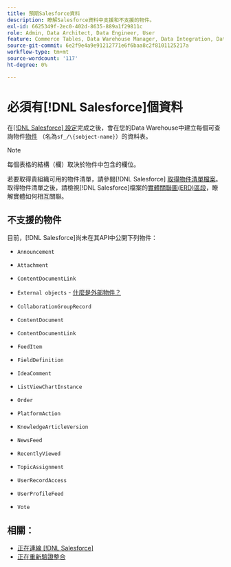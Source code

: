 ```yaml
---
title: 預期Salesforce資料
description: 瞭解Salesforce資料中支援和不支援的物件。
exl-id: 6625349f-2ec0-402d-8635-889a1f29811c
role: Admin, Data Architect, Data Engineer, User
feature: Commerce Tables, Data Warehouse Manager, Data Integration, Data Import/Export
source-git-commit: 6e2f9e4a9e91212771e6f6baa8c2f8101125217a
workflow-type: tm+mt
source-wordcount: '117'
ht-degree: 0%

---
```


# 必須有[!DNL Salesforce]個資料

在[[!DNL Salesforce] 設定](../integrations/salesforce.md)完成之後，會在您的Data Warehouse中建立每個可查詢物件[物件](https://developer.salesforce.com/docs/atlas.en-us.object_reference.meta/object_reference/sforce_api_objects_concepts.htm) （名為`sf_/\{sobject-name}`）的資料表。

>[!NOTE]
>
>每個表格的結構（欄）取決於物件中包含的欄位。

若要取得貴組織可用的物件清單，請參閱[!DNL Salesforce] [取得物件清單檔案](https://developer.salesforce.com/docs/atlas.en-us.api_rest.meta/api_rest/dome_describeGlobal.htm)。 取得物件清單之後，請檢視[!DNL Salesforce]檔案的[實體關聯圖(ERD)區段](https://developer.salesforce.com/docs/atlas.en-us.object_reference.meta/object_reference/sforce_api_erd_knowledge.htm)，瞭解實體如何相互關聯。

## 不支援的物件

目前，[!DNL Salesforce]尚未在其API中公開下列物件：

* `Announcement`
* `Attachment`
* `ContentDocumentLink`
* `External objects` - [什麼是外部物件？](https://developer.salesforce.com/docs/atlas.en-us.object_reference.meta/object_reference/sforce_api_objects_external_objects.htm)
* `CollaborationGroupRecord`
* `ContentDocument`
* `ContentDocumentLink`
* `FeedItem`
* `FieldDefinition`
* `IdeaComment`
* `ListViewChartInstance`
* `Order`
* `PlatformAction`

* `KnowledgeArticleVersion`
* `NewsFeed`
* `RecentlyViewed`
* `TopicAssignment`
* `UserRecordAccess`
* `UserProfileFeed`
* `Vote`

## 相關：

* [正在連線 [!DNL Salesforce]](../integrations/salesforce.md)
* [正在重新驗證整合](https://experienceleague.adobe.com/docs/commerce-knowledge-base/kb/how-to/mbi-reauthenticating-integrations.html?lang=zh-Hant)
